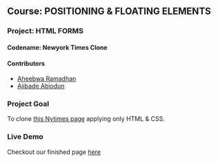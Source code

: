 ## Course: POSITIONING & FLOATING ELEMENTS
### Project: HTML FORMS
#### Codename: Newyork Times Clone

#### Contributors
* [Aheebwa Ramadhan](https://github.com/raheebwa)
* [Ajibade Abiodun](https://github.com/Tripple-A)


### Project Goal
To clone [this Nytimes page](https://www.nytimes.com/2014/03/18/science/space/detection-of-waves-in-space-buttresses-landmark-theory-of-big-bang.html?_r=0) applying only HTML & CSS. 

### Live Demo
Checkout our finished page [here](https://tripple-a.github.io/New-York-Times-Clone/)
